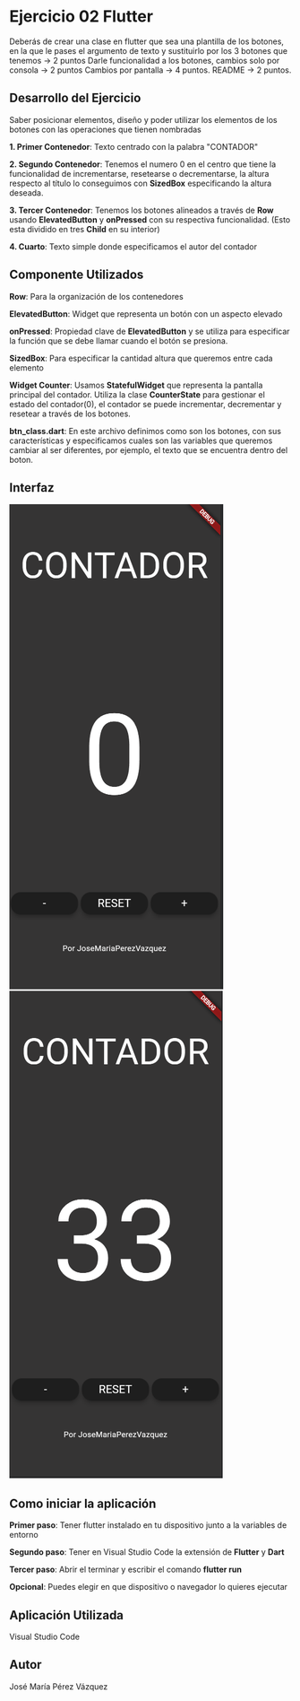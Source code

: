 # Ejercicio 02 Flutter
Deberás de crear una clase en flutter que sea una plantilla de los botones, en la que le pases el argumento de texto y sustituirlo por los 3 botones que tenemos → 2 puntos
Darle funcionalidad a los botones, cambios solo por consola → 2 puntos
Cambios por pantalla → 4 puntos.
README → 2 puntos.

## Desarrollo del Ejercicio
Saber posicionar elementos, diseño y poder utilizar los elementos de los botones con las operaciones que tienen nombradas

**1. Primer Contenedor**: Texto centrado con la palabra "CONTADOR" 

**2. Segundo Contenedor**: Tenemos el numero 0 en el centro que tiene la funcionalidad de incrementarse, resetearse o decrementarse, la altura respecto al título lo conseguimos con **SizedBox** especificando la altura deseada.

**3. Tercer Contenedor**: Tenemos los botones alineados a través de **Row** usando **ElevatedButton** y **onPressed** con su respectiva funcionalidad. (Esto esta dividido en tres **Child** en su interior)

**4. Cuarto**: Texto simple donde especificamos el autor del contador

## Componente Utilizados
**Row**: Para la organización de los contenedores

**ElevatedButton**: Widget que representa un botón con un aspecto elevado

**onPressed**: Propiedad clave de **ElevatedButton** y se utiliza para especificar la función que se debe llamar cuando el botón se presiona.

**SizedBox**: Para especificar la cantidad altura que queremos entre cada elemento

**Widget Counter**: Usamos **StatefulWidget** que representa la pantalla principal del contador. Utiliza la clase **CounterState** para gestionar el estado del contador(0), el contador se puede incrementar, decrementar y resetear a través de los botones.

**btn_class.dart**: En este archivo definimos como son los botones, con sus características y especificamos cuales son las variables que queremos cambiar al ser diferentes, por ejemplo, el texto que se encuentra dentro del boton.

## Interfaz

![](img/inicial.png)
![](img/suma.png)

## Como iniciar la aplicación

**Primer paso**: Tener flutter instalado en tu dispositivo junto a la variables de entorno

**Segundo paso**: Tener en Visual Studio Code la extensión de **Flutter** y **Dart**

**Tercer paso**: Abrir el terminar y escribir el comando **flutter run**

**Opcional**: Puedes elegir en que dispositivo o navegador lo quieres ejecutar

## Aplicación Utilizada
Visual Studio Code

## Autor
José María Pérez Vázquez


